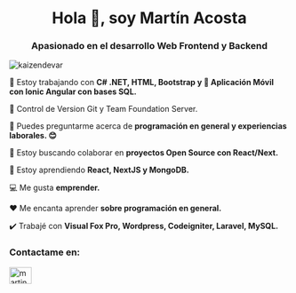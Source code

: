<h1 align="center">Hola 👋, soy Martín Acosta</h1>
<h3 align="center">Apasionado en el desarrollo Web Frontend y Backend</h3>

<p align="left"> <img src="https://komarev.com/ghpvc/?username=kaizendevar&label=Profile%20views&color=0e75b6&style=flat" alt="kaizendevar" /> </p>

🔭 Estoy trabajando con **C# .NET, HTML, Bootstrap y 📱 Aplicación Móvil con Ionic Angular con bases SQL.**

🔀 Control de Version Git y Team Foundation Server.

💬 Puedes preguntarme acerca de **programación en general y experiencias laborales. 😊**

🤝 Estoy buscando colaborar en **proyectos Open Source con React/Next.**

🌱 Estoy aprendiendo **React, NextJS y MongoDB.**

💻 Me gusta **emprender.**

❤️ Me encanta aprender **sobre programación en general.**

✔️ Trabajé con **Visual Fox Pro, Wordpress, Codeigniter, Laravel, MySQL.**

<h3 align="left">Contactame en:</h3>
<p align="left">
<a href="https://twitter.com/martindevaluado" target="blank"><img align="center" src="https://cdn.jsdelivr.net/npm/simple-icons@3.0.1/icons/twitter.svg" alt="martindevaluado" height="30" width="40" /></a>
</p>

